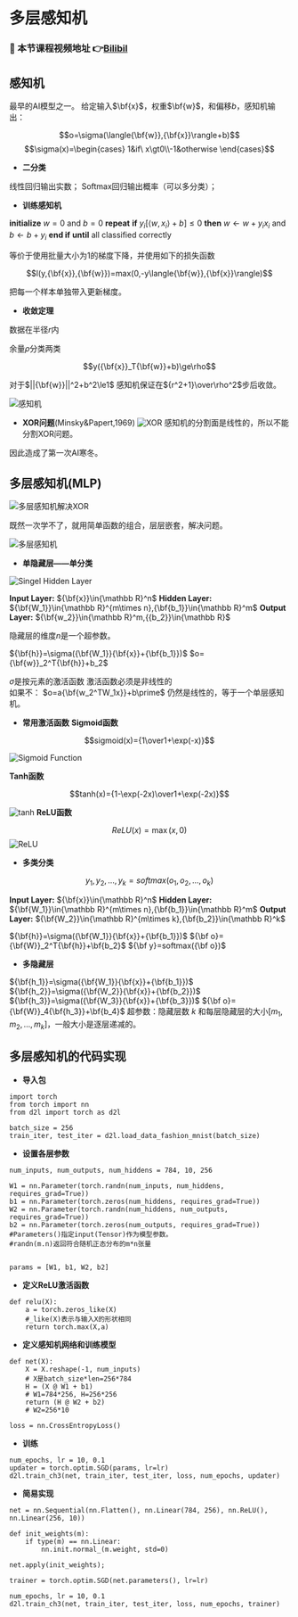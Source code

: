 # 多层感知机

### 🎦 本节课程视频地址 👉[Bilibil](https://www.bilibili.com/video/BV1hh411U7gn?spm_id_from=333.999.0.0)

## 感知机

最早的AI模型之一。
给定输入$\bf{x}$，权重$\bf{w}$，和偏移$b$，感知机输出：

$$o=\sigma(\langle{\bf{w}},{\bf{x}}\rangle+b)$$
$$\sigma(x)=\begin{cases}
1&if\ x\gt0\\-1&otherwise
\end{cases}$$

- **二分类**


线性回归输出实数；
Softmax回归输出概率（可以多分类）；

- **训练感知机**

**initialize** $w=0$ and $b=0$
**repeat**
    **if** $y_i[\langle{w,x_i}\rangle+b]\le0$ **then**
    $w\leftarrow w+y_ix_i$ and $b\leftarrow b+y_i$
    **end if**
**until** all classified correctly

等价于使用批量大小为1的梯度下降，并使用如下的损失函数

$$l(y,{\bf{x}},{\bf{w}})=max(0,-y\langle{\bf{w}},{\bf{x}}\rangle)$$

把每一个样本单独带入更新梯度。

- **收敛定理**

数据在半径$r$内

余量$\rho$分类两类

$$y({\bf{x}}_T{\bf{w}}+b)\ge\rho$$

对于$||{\bf{w}}||^2+b^2\le1$
感知机保证在${r^2+1}\over\rho^2$步后收敛。

![感知机](Images/感知机.jfif)


- **XOR问题**(Minsky&Papert,1969)
![XOR](Images/XOR.png)
感知机的分割面是线性的，所以不能分割XOR问题。

因此造成了第一次AI寒冬。

## 多层感知机(MLP)

![多层感知机解决XOR](Images/多层感知机.jpg)

既然一次学不了，就用简单函数的组合，层层嵌套，解决问题。

![多层感知机](Images/有隐藏层的感知机.gif)

- **单隐藏层——单分类**

![Singel Hidden Layer](Images/1_-eLjPY7UGSoQhSyW5qC6gw.gif)

**Input Layer:** ${\bf{x}}\in{\mathbb R}^n$
**Hidden Layer:** ${\bf{W_1}}\in{\mathbb R}^{m\times n},{\bf{b_1}}\in{\mathbb R}^m$
**Output Layer:** ${\bf{w_2}}\in{\mathbb R}^m,{{b_2}}\in{\mathbb R}$

隐藏层的维度$n$是一个超参数。

${\bf{h}}=\sigma({\bf{W_1}}{\bf{x}}+{\bf{b_1}})$
$o={\bf{w}}_2^T{\bf{h}}+b_2$

$\sigma$是按元素的激活函数
激活函数必须是非线性的  
如果不：
$o=a{\bf{w_2^TW_1x}}+b\prime$
仍然是线性的，等于一个单层感知机。
- **常用激活函数**
**Sigmoid函数**

$$sigmoid(x)={1\over1+\exp(-x)}$$

![Sigmoid Function](Images/SigmoidFunction.png)

**Tanh函数**

$$tanh(x)={1-\exp(-2x)\over1+\exp(-2x)}$$

![tanh](Images\tanh.png)
**ReLU函数**

$$ReLU(x)=\max(x,0)$$
![ReLU](Images\ReLU.png)

- **多类分类**

$$y_1,y_2,...,y_k=softmax(o_1,o_2,...,o_k)$$

**Input Layer:** ${\bf{x}}\in{\mathbb R}^n$
**Hidden Layer:** ${\bf{W_1}}\in{\mathbb R}^{m\times n},{\bf{b_1}}\in{\mathbb R}^m$
**Output Layer:** ${\bf{W_2}}\in{\mathbb R}^{m\times k},{\bf{b_2}}\in{\mathbb R}^k$

${\bf{h}}=\sigma({\bf{W_1}}{\bf{x}}+{\bf{b_1}})$
${\bf o}={\bf{W}}_2^T{\bf{h}}+\bf{b_2}$
${\bf y}=softmax({\bf o})$

- **多隐藏层**

${\bf{h_1}}=\sigma({\bf{W_1}}{\bf{x}}+{\bf{b_1}})$
${\bf{h_2}}=\sigma({\bf{W_2}}{\bf{x}}+{\bf{b_2}})$
${\bf{h_3}}=\sigma({\bf{W_3}}{\bf{x}}+{\bf{b_3}})$
${\bf o}={\bf{W}}_4{\bf{h_3}}+\bf{b_4}$
超参数：隐藏层数 $k$ 和每层隐藏层的大小$[m_1,m_2,...,m_k]$，一般大小是逐层递减的。
## 多层感知机的代码实现

- **导入包**

```
import torch
from torch import nn
from d2l import torch as d2l

batch_size = 256
train_iter, test_iter = d2l.load_data_fashion_mnist(batch_size)
```

-  **设置各层参数**

```
num_inputs, num_outputs, num_hiddens = 784, 10, 256

W1 = nn.Parameter(torch.randn(num_inputs, num_hiddens, requires_grad=True))
b1 = nn.Parameter(torch.zeros(num_hiddens, requires_grad=True))
W2 = nn.Parameter(torch.randn(num_hiddens, num_outputs, requires_grad=True))
b2 = nn.Parameter(torch.zeros(num_outputs, requires_grad=True))
#Parameters()指定input(Tensor)作为模型参数。
#randn(m.n)返回符合随机正态分布的m*n张量


params = [W1, b1, W2, b2]
```

- **定义ReLU激活函数**

```
def relu(X):
    a = torch.zeros_like(X)
    #_like(X)表示与输入X的形状相同
    return torch.max(X,a)
```

- **定义感知机网络和训练模型**

```
def net(X):
    X = X.reshape(-1, num_inputs)
    # X是batch_size*len=256*784
    H = (X @ W1 + b1)
    # W1=784*256, H=256*256
    return (H @ W2 + b2)
    # W2=256*10

loss = nn.CrossEntropyLoss()
```
- **训练**

```
num_epochs, lr = 10, 0.1
updater = torch.optim.SGD(params, lr=lr)
d2l.train_ch3(net, train_iter, test_iter, loss, num_epochs, updater)
```
- **简易实现**

```
net = nn.Sequential(nn.Flatten(), nn.Linear(784, 256), nn.ReLU(), nn.Linear(256, 10))

def init_weights(m):
    if type(m) == nn.Linear:
        nn.init.normal_(m.weight, std=0)
        
net.apply(init_weights);

trainer = torch.optim.SGD(net.parameters(), lr=lr)

num_epochs, lr = 10, 0.1
d2l.train_ch3(net, train_iter, test_iter, loss, num_epochs, trainer)
```